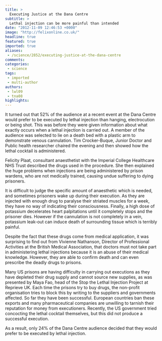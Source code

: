 ```yaml
---
title: >
  Executing Justice at the Dana Centre
subtitle: >
  Lethal injection can be more painful than intended
date: "2012-11-09 12:46:53 +0000"
image: "http://felixonline.co.uk/"
headline: true
featured: true
imported: true
aliases:
 - /science/2852/executing-justice-at-the-dana-centre
comments:
categories:
 - science
tags:
 - imported
 - multi-author
authors:
 - lwl09
 - tna08
highlights:
---
```


It turned out that 52% of the audience at a recent event at the Dana Centre would prefer to be executed by lethal injection than hanging, electrocution or being shot. This was before they were given information about what exactly occurs when a lethal injection is carried out.
 A member of the audience was selected to lie on a death bed with a plastic arm to demonstrate venous cannulation. Tim Crocker-Buque, Junior Doctor and Public health researcher chaired the evening and then showed how the lethal cocktail is administered.

Felicity Plaat, consultant anaesthetist with the Imperial College Healthcare NHS Trust described the drugs used in the procedure. She then explained the huge problems when injections are being administered by prison wardens, who are not medically trained, causing undue suffering to dying prisoners.

It is difficult to judge the specific amount of anaesthetic which is needed, and sometimes prisoners wake up during their execution. As they are injected with enough drug to paralyse their striated muscles for a week, they have no way of indicating their consciousness. Finally, a high dose of potassium decelerates heart palpitations until it completely stops and the prisoner dies. However if the cannulation is not completely in a vein, potassium leak-out can induce death of surrounding tissue which is terribly painful.

Despite the fact that these drugs come from medical application, it was surprising to find out from Vivienne Nathanson, Director of Professional Activities at the British Medical Association, that doctors must not take part in administering lethal injections because it is an abuse of their medical knowledge. However, they are able to confirm death and can even prescribe the deadly drugs to prisons.

Many US prisons are having difficulty in carrying out executions as they have depleted their drug supply and cannot source new supplies, as was presented by Maya Fao, head of the Stop the Lethal Injection Project at Reprieve UK. Each time the prisons try to buy drugs, the non-profit organisation tries to block this by writing to the suppliers and governments affected. So far they have been successful. European countries ban these exports and many pharmaceutical companies are unwilling to tarnish their reputation for money from executioners. Recently, the US government tried concocting the lethal cocktail themselves, but this did not produce a successful execution.

As a result, only 24% of the Dana Centre audience decided that they would prefer to be executed by lethal injection.
